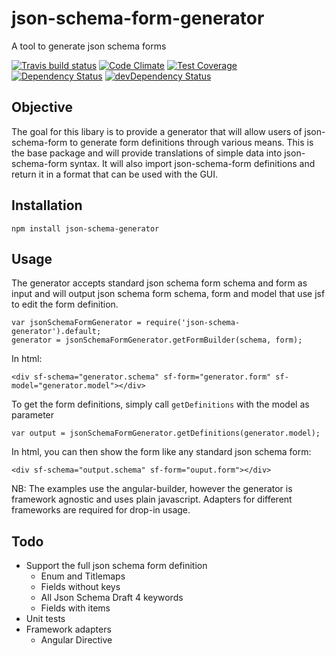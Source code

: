 # json-schema-form-generator

A tool to generate json schema forms

[![Travis build status](http://img.shields.io/travis/json-schema-form/json-schema-form-genetator-es6.svg?style=flat)](https://travis-ci.org/json-schema-form/json-schema-form-genetator-es6)
[![Code Climate](https://codeclimate.com/github/json-schema-form/json-schema-form-genetator-es6/badges/gpa.svg)](https://codeclimate.com/github/json-schema-form/json-schema-form-genetator-es6)
[![Test Coverage](https://codeclimate.com/github/json-schema-form/json-schema-form-genetator-es6/badges/coverage.svg)](https://codeclimate.com/github/json-schema-form/json-schema-form-genetator-es6)
[![Dependency Status](https://david-dm.org/json-schema-form/json-schema-form-genetator-es6.svg)](https://david-dm.org/json-schema-form/json-schema-form-genetator-es6)
[![devDependency Status](https://david-dm.org/json-schema-form/json-schema-form-genetator-es6/dev-status.svg)](https://david-dm.org/json-schema-form/json-schema-form-genetator-es6#info=devDependencies)

## Objective

The goal for this libary is to provide a generator that will allow users of json-schema-form to generate form definitions through various means. This is the base package and will provide translations of simple data into json-schema-form syntax. It will also import json-schema-form definitions and return it in a format that can be used with the GUI.

## Installation

    npm install json-schema-generator
  
## Usage

The generator accepts standard json schema form schema and form as input and will output json schema form schema, form and model that use jsf to edit the form definition. 


    var jsonSchemaFormGenerator = require('json-schema-generator').default;
    generator = jsonSchemaFormGenerator.getFormBuilder(schema, form);
    
In html:
   
    <div sf-schema="generator.schema" sf-form="generator.form" sf-model="generator.model"></div>
    
To get the form definitions, simply call ```getDefinitions``` with the model as parameter

    var output = jsonSchemaFormGenerator.getDefinitions(generator.model);
    
    
In html, you can then show the form like any standard json schema form:
   
    <div sf-schema="output.schema" sf-form="ouput.form"></div>  


NB: The examples use the angular-builder, however the generator is framework agnostic and uses plain javascript. Adapters for different frameworks are required for drop-in usage. 


## Todo

- Support the full json schema form definition
    - Enum and Titlemaps
    - Fields without keys
    - All Json Schema Draft 4 keywords
    - Fields with items
- Unit tests
- Framework adapters
    - Angular Directive





